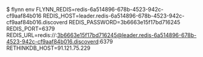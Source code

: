 $ flynn env
FLYNN_REDIS=redis-6a514896-678b-4523-942c-cf9aaf84b016
REDIS_HOST=leader.redis-6a514896-678b-4523-942c-cf9aaf84b016.discoverd
REDIS_PASSWORD=3b6663e15f17bd716245
REDIS_PORT=6379
REDIS_URL=redis://:3b6663e15f17bd716245@leader.redis-6a514896-678b-4523-942c-cf9aaf84b016.discoverd:6379
RETHINKDB_HOST=91.121.75.229